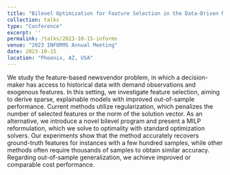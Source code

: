 ```yaml
---
title: "Bilevel Optimization for Feature Selection in the Data-Driven Newsvendor Problem"
collection: talks
type: "Conference"
excerpt: ''
permalink: /talks/2023-10-15-informs
venue: "2023 INFORMS Annual Meeting"
date: 2023-10-15
location: "Phoenix, AZ, USA"
---
```


We study the feature-based newsvendor problem, in which a decision-maker has access to historical data with demand observations and exogenous features. In this setting, we investigate feature selection, aiming to derive sparse, explainable models with improved out-of-sample performance. Current methods utilize regularization, which penalizes the number of selected features or the norm of the solution vector. As an alternative, we introduce a novel bilevel program and present a MILP reformulation, which we solve to optimality with standard optimization solvers. Our experiments show that the method accurately recovers ground-truth features for instances with a few hundred samples, while other methods often require thousands of samples to obtain similar accuracy. Regarding out-of-sample generalization, we achieve improved or comparable cost performance.
